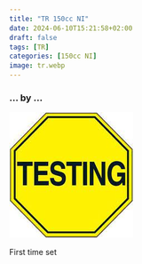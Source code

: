 ```yaml
---
title: "TR 150cc NI"
date: 2024-06-10T15:21:58+02:00
draft: false
tags: [TR]
categories: [150cc NI]
image: tr.webp
---
```

### ... by ...
![Nothing there](testing.jpg)

First time set